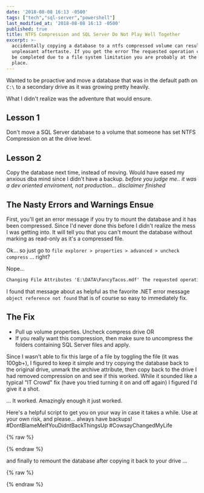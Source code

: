 ```yaml
---
date: '2018-08-08 16:13 -0500'
tags: ["tech","sql-server","powershell"]
last_modified_at: '2018-08-08 16:13 -0500'
published: true
title: NTFS Compression and SQL Server Do Not Play Well Together
excerpt: >-
  accidentally copying a database to a ntfs compressed volume can result in some
  unpleasant aftertaste. If you get the error The requested operation could not
  be completed due to a file system limitation you are probably at the right
  place.
---
```

Wanted to be proactive and move a database that was in the default path on `C:\` to a secondary drive as it was growing pretty heavily. 

What I didn't realize was the adventure that would ensure. 

## Lesson 1
Don't move a SQL Server database to a volume that someone has set NTFS Compression on at the drive level.

## Lesson 2
Copy the database next time, instead of moving. Would have eased my anxious dba mind since I didn't have a backup. *before you judge me.. it was a dev oriented enviroment, not production... disclaimer finished*

## The Nasty Errors and Warnings Ensue
First, you'll get an error message if you try to mount the database and it has been compressed. Since I'd never done this before I didn't realize the mess I was getting into. It will tell you that you can't mount the database without marking as read-only as it's a compressed file.

Ok... so just go to `file explorer > properties > advanced > uncheck compress` ... right? 

Nope... 

```cmd
Changing File Attributes 'E:\DATA\FancyTacos.mdf' The requested operation could not be completed due to a file system limitation`
```

I found that message about as helpful as the favorite .NET error message `object reference not found` that is of course so easy to immediately fix.

## The Fix
- Pull up volume properties. Uncheck compress drive
OR
- If you really want this compression, then make sure to uncompress the folders containing SQL Server files and apply.

Since I wasn't able to fix this large of a file by toggling the file (it was 100gb+), I figured to keep it simple and try copying the database back to the original drive, unmark the archive attribute, then copy back to the drive I had removed compression on and see if this worked. While it sounded like a typical "IT Crowd" fix (have you tried turning it on and off again) I figured I'd give it a shot. 

... It worked. Amazingly enough it just worked.

Here's a helpful script to get you on your way in case it takes a while. Use at your own risk, and please... always have backups! #DontBlameMeIfYouDidntBackThingsUp #CowsayChangedMyLife

{% raw %}
<script src="https://gist.github.com/sheldonhull/c13eec8bbd570f762fd3834b19464465.js"></script>
{% endraw %}

and finally to remount the database after copying it back to your drive ...

{% raw %}
<script src="https://gist.github.com/sheldonhull/274861a17a7db002bddd55861b781719.js"></script>
{% endraw %}
